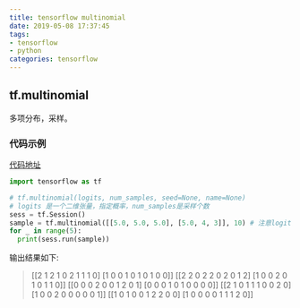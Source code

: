 ```yaml
---
title: tensorflow multinomial
date: 2019-05-08 17:37:45
tags:
- tensorflow
- python
categories: tensorflow
---
```


## tf.multinomial
多项分布，采样。
### 代码示例
[代码地址](https://github.com/mxxhcm/myown_code/blob/master/tf/some_ops/tf_multinominal.py)
``` python
import tensorflow as tf

# tf.multinomial(logits, num_samples, seed=None, name=None)
# logits 是一个二维张量，指定概率，num_samples是采样个数
sess = tf.Session()
sample = tf.multinomial([[5.0, 5.0, 5.0], [5.0, 4, 3]], 10) # 注意logits必须是float
for _ in range(5):
  print(sess.run(sample))
```
输出结果如下:
> [[2 1 2 1 0 2 1 1 1 0]
 [1 0 0 1 0 1 0 1 0 0]]
[[2 2 0 2 2 0 2 0 1 2]
 [1 0 0 2 0 1 0 1 1 0]]
[[0 0 0 2 0 0 1 2 0 1]
 [0 0 0 1 0 1 0 0 0 0]]
[[2 1 0 1 1 1 0 0 2 0]
 [1 0 0 2 0 0 0 0 0 1]]
[[1 0 1 0 0 1 2 2 0 0]
 [1 0 0 0 0 1 1 1 2 0]]


